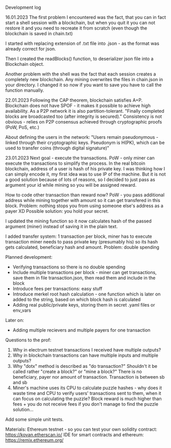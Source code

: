 Development log

16.01.2023
The first problem I encountered was the fact,
that you can in fact start a shell session with a blockchain,
but when you quit it you can not restore it and you need to recreate it from scratch
(even though the blockchain is saved in chain.txt)

I started with replacing extension of .txt file into .json - as the format was already correct for json.

Then I created the readBlocks() function, to deserializer json file into a Blockchain object.

Another problem with the shell was the fact that each session creates a completely new blockchain.
Any mining overwrites the files in chain.json in your directory.
I changed it so now if you want to save you have to call the function manually.

22.01.2023
Following the CAP theorem, blockchain satisfies A+P.
Blockchain does not have SPOF - it makes it possible to achieve high availability.
As a P2P network it is also partition-tolerant.
"Finally completed blocks are broadcasted too (after integrity is secured)."
Consistency is not obvious - relies on P2P consensus achieved through cryptographic proofs (PoW, PoS, etc.)

About defining the users in the network:
"Users remain pseudonymous - linked through their cryptographic keys.
Pseudonym is H(PK), which can be used to transfer coins (through digital signature)"

23.01.2023
Next goal - execute the transactions.
PoW - only miner can execute the transactions to simplify the process.
In the real bitcoin blockchain, address of a user is hash of his private key.
I was thinking how I can simply encode it, my first idea was to use IP of the machine.
But it is not a good solution because of lots of reasons, so I decided to just pass as argument 
your id while mining so you will be assigned reward.

How to code other transaction than reward now?
PoW - you pass additional address while mining together with amount so it can get transfered in this block.
Problem: nothing stops you from using someone else's address as a payer XD
Possible solution: you hold your secret.

I updated the mining function so it now calculates hash of the passed argument (miner)
instead of saving it in the plain text.

I added transfer system:
1 transaction per block, miner has to execute transaction miner needs to pass private key (presumably his)
so its hash gets calculated, beneficiary hash and amount.
Problem: double spending

Planned development:
- Verifying transactions so there is no double spending
- Include multiple transactions per block - miner can get transactions, save them in file transaction.json,
then read them and include in the block
- Introduce fees per transactions: easy stuff
- Introduce merkel root hash calculation - one function which is later on added to the string, based on which block hash is calculated
- Adding real public/private keys, storing them in secret .yaml files or env_vars

Later on:
- Adding multiple recievers and multiple payers for one transaction

Questions to the prof:
1. Why in electrum testnet transactions I received have multiple outputs?
2. Why in blockchain transactions can have multiple inputs and multiple outputs?
3. Why "dotx" method is described as "do transaction?" Shouldn't it be called rather "create a block?" or "mine a block?"
There is no beneficiary, payer nor amount of transaction. Transaction is between sb and sb
4. Miner's machine uses its CPU to calculate puzzle hashes - why does it waste time and CPU to verify users' transactions sent to them,
when it can focus on calculating the puzzle? Block reward is much higher than fees + you do not receive fees if you don't manage to find the puzzle solution...

Add some simple unit tests.

Materials:
Ethereum testnet - so you can test your own solidity contract:
https://kovan.etherscan.io/
IDE for smart contracts and ethereum:
https://remix.ethereum.org/
